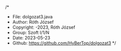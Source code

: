 /*
* File: dolgozat3.java
* Author: Róth József
* Copyright: -2023, Róth József
* Group: Szoft I/1/N
* Date: 2023-05-23
* Github: https://github.com/HyBerTop/dolgozat3
*/
